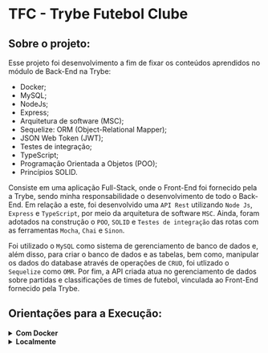 # TFC - Trybe Futebol Clube

## Sobre o projeto:

Esse projeto foi desenvolvimento a fim de fixar os conteúdos aprendidos no módulo de Back-End na Trybe:
 - Docker;
 - MySQL;
 - NodeJs;
 - Express;
 - Arquitetura de software (MSC);
 - Sequelize: ORM (Object-Relational Mapper);
 - JSON Web Token (JWT);
 - Testes de integração;
 - TypeScript;
 - Programação Orientada a Objetos (POO);
 - Princípios SOLID.
 
Consiste em uma aplicação Full-Stack, onde o Front-End foi fornecido pela a Trybe, sendo minha responsabilidade o desenvolvimento de todo o Back-End. Em relação a este, foi desenvolvido uma `API Rest` utilizando `Node Js`, `Express` e `TypeScript`, por meio da arquitetura de software `MSC`. Ainda, foram adotados na construção o `POO`, `SOLID` e `Testes de integração` das rotas com as ferramentas `Mocha`, `Chai` e `Sinon`.

Foi utilizado o `MySQL` como sistema de gerenciamento de banco de dados e, além disso, para criar o banco de dados e as tabelas, bem como, manipular os dados do database através de operações de `CRUD`, foi utlizado o `Sequelize` como `OMR`.
Por fim, a API criada atua no gerenciamento de dados sobre partidas e classificações de times de futebol, vinculada ao Front-End fornecido pela Trybe.

## Orientações para a Execução:

<details>
  <summary><strong>Com Docker</strong></summary><br />
  
  - Execute os containers com o comando `npm run compose:up`.

  A aplicação Front-End estará disponível no endereço `http://localhost:3000` no seu navegador.
  
  A aplicalção Back-end estará disponível na porta `3001`.
  
  O MySQL estará disponível na porta `3002`.
</details>

<details>
  <summary><strong>Localmente</strong></summary><br />
  
  - Primeiramente, acesse o caminho `./app/backend` e execute os comandos:
    - `npm install` para instalar as dependências;
    - `npm start` para iniciar o projeto;
    
  - No caminho `./app/frontend` execute os comandos:
    - `npm install` para instalar as dependências;
    - `npm start` para iniciar o projeto;
    
  É necessário possuir o MySQL ativo na máquina local e inserir as credenciais de conexão no arquivo localizado em `./app/backend/.env.example` e em seguida renomeá-lo para `.env`.
  
  O Front-End estará disponível no endereço `http://localhost:3000` no seu navegador.
  
  A aplicação Back-End estará disponível na porta informada na variável de ambiente `APP_PORT` do arquivo `.env`.
</details>

